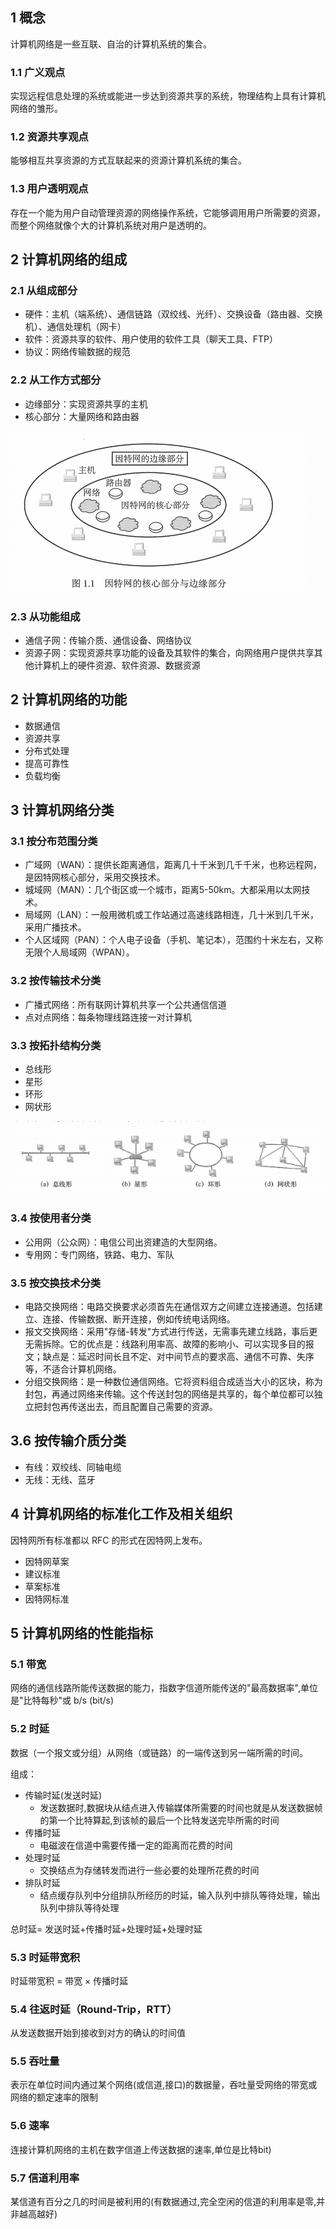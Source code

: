 ## 1 概念
计算机网络是一些互联、自治的计算机系统的集合。

### 1.1 广义观点
实现远程信息处理的系统或能进一步达到资源共享的系统，物理结构上具有计算机网络的雏形。

### 1.2 资源共享观点
能够相互共享资源的方式互联起来的资源计算机系统的集合。

### 1.3 用户透明观点
存在一个能为用户自动管理资源的网络操作系统，它能够调用用户所需要的资源，而整个网络就像个大的计算机系统对用户是透明的。

## 2 计算机网络的组成
### 2.1 从组成部分
* 硬件：主机（端系统）、通信链路（双绞线、光纤）、交换设备（路由器、交换机）、通信处理机（网卡）
* 软件：资源共享的软件、用户使用的软件工具（聊天工具、FTP）
* 协议：网络传输数据的规范

### 2.2 从工作方式部分
* 边缘部分：实现资源共享的主机
* 核心部分：大量网络和路由器

![](../../asset/边缘部分.png)

### 2.3 从功能组成
* 通信子网：传输介质、通信设备、网络协议
* 资源子网：实现资源共享功能的设备及其软件的集合，向网络用户提供共享其他计算机上的硬件资源、软件资源、数据资源

## 2 计算机网络的功能
* 数据通信
* 资源共享
* 分布式处理
* 提高可靠性
* 负载均衡

## 3 计算机网络分类
### 3.1 按分布范围分类
* 广域网（WAN）：提供长距离通信，距离几十千米到几千千米，也称远程网，是因特网核心部分，采用交换技术。
* 城域网（MAN）：几个街区或一个城市，距离5-50km。大都采用以太网技术。
* 局域网（LAN）：一般用微机或工作站通过高速线路相连，几十米到几千米，采用广播技术。
* 个人区域网（PAN）：个人电子设备（手机、笔记本），范围约十米左右，又称无限个人局域网（WPAN）。

### 3.2 按传输技术分类
* 广播式网络：所有联网计算机共享一个公共通信信道
* 点对点网络：每条物理线路连接一对计算机

### 3.3 按拓扑结构分类
* 总线形
* 星形
* 环形
* 网状形

![](../../asset/拓扑.png)

### 3.4 按使用者分类
* 公用网（公众网）：电信公司出资建造的大型网络。
* 专用网：专门网络，铁路、电力、军队

### 3.5 按交换技术分类
* 电路交换网络：电路交换要求必须首先在通信双方之间建立连接通道。包括建立、连接、传输数据、断开连接，例如传统电话网络。
* 报文交换网络：采用"存储-转发"方式进行传送，无需事先建立线路，事后更无需拆除。它的优点是：线路利用率高、故障的影响小、可以实现多目的报文；缺点是：延迟时间长且不定、对中间节点的要求高、通信不可靠、失序等，不适合计算机网络。
* 分组交换网络：是一种数位通信网络。它将资料组合成适当大小的区块，称为封包，再通过网络来传输。这个传送封包的网络是共享的，每个单位都可以独立把封包再传送出去，而且配置自己需要的资源。

## 3.6 按传输介质分类
* 有线：双绞线、同轴电缆
* 无线：无线、蓝牙

## 4 计算机网络的标准化工作及相关组织
因特网所有标准都以 RFC 的形式在因特网上发布。
* 因特网草案
* 建议标准
* 草案标准
* 因特网标准

## 5 计算机网络的性能指标
### 5.1 带宽
网络的通信线路所能传送数据的能力，指数字信道所能传送的"最高数据率",单位是"比特每秒"或 b/s (bit/s)

### 5.2 时延
数据（一个报文或分组）从网络（或链路）的一端传送到另一端所需的时间。

组成：
* 传输时延(发送时延)
	- 发送数据时,数据块从结点进入传输媒体所需要的时间也就是从发送数据帧的第一个比特算起,到该帧的最后一个比特发送完毕所需的时间
* 传播时延
	- 电磁波在信道中需要传播一定的距离而花费的时间
* 处理时延
	- 交换结点为存储转发而进行一些必要的处理所花费的时间
* 排队时延
	- 结点缓存队列中分组排队所经历的时延，输入队列中排队等待处理，输出队列中排队等待处理

总时延= 发送时延+传播时延+处理时延+处理时延

### 5.3 时延带宽积
时延带宽积 = 带宽 × 传播时延

### 5.4 往返时延（Round-Trip，RTT）
从发送数据开始到接收到对方的确认的时间值
### 5.5 吞吐量
表示在单位时间内通过某个网络(或信道,接口)的数据量，吞吐量受网络的带宽或网络的额定速率的限制
### 5.6 速率
连接计算机网络的主机在数字信道上传送数据的速率,单位是比特bit)
### 5.7 信道利用率
某信道有百分之几的时间是被利用的(有数据通过,完全空闲的信道的利用率是零,并非越高越好)

